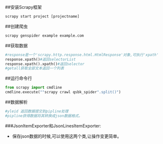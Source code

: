 ##安装Scrapy框架
```python
scrapy start project [projectname]
```


##创建爬虫
```python
scrapy genspider example example.com
```
##获取数据
```python
#response是一个'scrapy.http.response.html.HtmlResponse'对象,可执行'xpath'和'css'方法获取数据。
response.xpath()#返回selectorList
response.xpath().xpath()#返回selector
#getall获取全部文本返回一个列表

```
##运行命令行
```python
from scrapy import cmdline
cmdline.execute(""scrapy crawl qsbk_spider".split()")
```
##数据解析
```python
#yleid 返回数据提交到pipline处理
#pipline获得数据将其转换成json数据格式。

```

###JsonItemExporter和JsonLinesItemExporter:
- 保存json数据的时候,可以使用这两个类,让操作变更简单。
